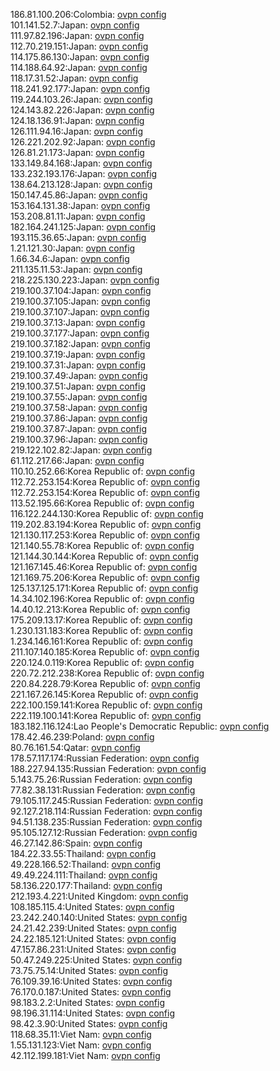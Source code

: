 186.81.100.206:Colombia: [ovpn config](vpn/186_81_100_206.ovpn)  
101.141.52.7:Japan: [ovpn config](vpn/101_141_52_7.ovpn)  
111.97.82.196:Japan: [ovpn config](vpn/111_97_82_196.ovpn)  
112.70.219.151:Japan: [ovpn config](vpn/112_70_219_151.ovpn)  
114.175.86.130:Japan: [ovpn config](vpn/114_175_86_130.ovpn)  
114.188.64.92:Japan: [ovpn config](vpn/114_188_64_92.ovpn)  
118.17.31.52:Japan: [ovpn config](vpn/118_17_31_52.ovpn)  
118.241.92.177:Japan: [ovpn config](vpn/118_241_92_177.ovpn)  
119.244.103.26:Japan: [ovpn config](vpn/119_244_103_26.ovpn)  
124.143.82.226:Japan: [ovpn config](vpn/124_143_82_226.ovpn)  
124.18.136.91:Japan: [ovpn config](vpn/124_18_136_91.ovpn)  
126.111.94.16:Japan: [ovpn config](vpn/126_111_94_16.ovpn)  
126.221.202.92:Japan: [ovpn config](vpn/126_221_202_92.ovpn)  
126.81.21.173:Japan: [ovpn config](vpn/126_81_21_173.ovpn)  
133.149.84.168:Japan: [ovpn config](vpn/133_149_84_168.ovpn)  
133.232.193.176:Japan: [ovpn config](vpn/133_232_193_176.ovpn)  
138.64.213.128:Japan: [ovpn config](vpn/138_64_213_128.ovpn)  
150.147.45.86:Japan: [ovpn config](vpn/150_147_45_86.ovpn)  
153.164.131.38:Japan: [ovpn config](vpn/153_164_131_38.ovpn)  
153.208.81.11:Japan: [ovpn config](vpn/153_208_81_11.ovpn)  
182.164.241.125:Japan: [ovpn config](vpn/182_164_241_125.ovpn)  
193.115.36.65:Japan: [ovpn config](vpn/193_115_36_65.ovpn)  
1.21.121.30:Japan: [ovpn config](vpn/1_21_121_30.ovpn)  
1.66.34.6:Japan: [ovpn config](vpn/1_66_34_6.ovpn)  
211.135.11.53:Japan: [ovpn config](vpn/211_135_11_53.ovpn)  
218.225.130.223:Japan: [ovpn config](vpn/218_225_130_223.ovpn)  
219.100.37.104:Japan: [ovpn config](vpn/219_100_37_104.ovpn)  
219.100.37.105:Japan: [ovpn config](vpn/219_100_37_105.ovpn)  
219.100.37.107:Japan: [ovpn config](vpn/219_100_37_107.ovpn)  
219.100.37.13:Japan: [ovpn config](vpn/219_100_37_13.ovpn)  
219.100.37.177:Japan: [ovpn config](vpn/219_100_37_177.ovpn)  
219.100.37.182:Japan: [ovpn config](vpn/219_100_37_182.ovpn)  
219.100.37.19:Japan: [ovpn config](vpn/219_100_37_19.ovpn)  
219.100.37.31:Japan: [ovpn config](vpn/219_100_37_31.ovpn)  
219.100.37.49:Japan: [ovpn config](vpn/219_100_37_49.ovpn)  
219.100.37.51:Japan: [ovpn config](vpn/219_100_37_51.ovpn)  
219.100.37.55:Japan: [ovpn config](vpn/219_100_37_55.ovpn)  
219.100.37.58:Japan: [ovpn config](vpn/219_100_37_58.ovpn)  
219.100.37.86:Japan: [ovpn config](vpn/219_100_37_86.ovpn)  
219.100.37.87:Japan: [ovpn config](vpn/219_100_37_87.ovpn)  
219.100.37.96:Japan: [ovpn config](vpn/219_100_37_96.ovpn)  
219.122.102.82:Japan: [ovpn config](vpn/219_122_102_82.ovpn)  
61.112.217.66:Japan: [ovpn config](vpn/61_112_217_66.ovpn)  
110.10.252.66:Korea Republic of: [ovpn config](vpn/110_10_252_66.ovpn)  
112.72.253.154:Korea Republic of: [ovpn config](vpn/112_72_253_154.ovpn)  
112.72.253.154:Korea Republic of: [ovpn config](vpn/112_72_253_154.ovpn)  
113.52.195.66:Korea Republic of: [ovpn config](vpn/113_52_195_66.ovpn)  
116.122.244.130:Korea Republic of: [ovpn config](vpn/116_122_244_130.ovpn)  
119.202.83.194:Korea Republic of: [ovpn config](vpn/119_202_83_194.ovpn)  
121.130.117.253:Korea Republic of: [ovpn config](vpn/121_130_117_253.ovpn)  
121.140.55.78:Korea Republic of: [ovpn config](vpn/121_140_55_78.ovpn)  
121.144.30.144:Korea Republic of: [ovpn config](vpn/121_144_30_144.ovpn)  
121.167.145.46:Korea Republic of: [ovpn config](vpn/121_167_145_46.ovpn)  
121.169.75.206:Korea Republic of: [ovpn config](vpn/121_169_75_206.ovpn)  
125.137.125.171:Korea Republic of: [ovpn config](vpn/125_137_125_171.ovpn)  
14.34.102.196:Korea Republic of: [ovpn config](vpn/14_34_102_196.ovpn)  
14.40.12.213:Korea Republic of: [ovpn config](vpn/14_40_12_213.ovpn)  
175.209.13.17:Korea Republic of: [ovpn config](vpn/175_209_13_17.ovpn)  
1.230.131.183:Korea Republic of: [ovpn config](vpn/1_230_131_183.ovpn)  
1.234.146.161:Korea Republic of: [ovpn config](vpn/1_234_146_161.ovpn)  
211.107.140.185:Korea Republic of: [ovpn config](vpn/211_107_140_185.ovpn)  
220.124.0.119:Korea Republic of: [ovpn config](vpn/220_124_0_119.ovpn)  
220.72.212.238:Korea Republic of: [ovpn config](vpn/220_72_212_238.ovpn)  
220.84.228.79:Korea Republic of: [ovpn config](vpn/220_84_228_79.ovpn)  
221.167.26.145:Korea Republic of: [ovpn config](vpn/221_167_26_145.ovpn)  
222.100.159.141:Korea Republic of: [ovpn config](vpn/222_100_159_141.ovpn)  
222.119.100.141:Korea Republic of: [ovpn config](vpn/222_119_100_141.ovpn)  
183.182.116.124:Lao People's Democratic Republic: [ovpn config](vpn/183_182_116_124.ovpn)  
178.42.46.239:Poland: [ovpn config](vpn/178_42_46_239.ovpn)  
80.76.161.54:Qatar: [ovpn config](vpn/80_76_161_54.ovpn)  
178.57.117.174:Russian Federation: [ovpn config](vpn/178_57_117_174.ovpn)  
188.227.94.135:Russian Federation: [ovpn config](vpn/188_227_94_135.ovpn)  
5.143.75.26:Russian Federation: [ovpn config](vpn/5_143_75_26.ovpn)  
77.82.38.131:Russian Federation: [ovpn config](vpn/77_82_38_131.ovpn)  
79.105.117.245:Russian Federation: [ovpn config](vpn/79_105_117_245.ovpn)  
92.127.218.114:Russian Federation: [ovpn config](vpn/92_127_218_114.ovpn)  
94.51.138.235:Russian Federation: [ovpn config](vpn/94_51_138_235.ovpn)  
95.105.127.12:Russian Federation: [ovpn config](vpn/95_105_127_12.ovpn)  
46.27.142.86:Spain: [ovpn config](vpn/46_27_142_86.ovpn)  
184.22.33.55:Thailand: [ovpn config](vpn/184_22_33_55.ovpn)  
49.228.166.52:Thailand: [ovpn config](vpn/49_228_166_52.ovpn)  
49.49.224.111:Thailand: [ovpn config](vpn/49_49_224_111.ovpn)  
58.136.220.177:Thailand: [ovpn config](vpn/58_136_220_177.ovpn)  
212.193.4.221:United Kingdom: [ovpn config](vpn/212_193_4_221.ovpn)  
108.185.115.4:United States: [ovpn config](vpn/108_185_115_4.ovpn)  
23.242.240.140:United States: [ovpn config](vpn/23_242_240_140.ovpn)  
24.21.42.239:United States: [ovpn config](vpn/24_21_42_239.ovpn)  
24.22.185.121:United States: [ovpn config](vpn/24_22_185_121.ovpn)  
47.157.86.231:United States: [ovpn config](vpn/47_157_86_231.ovpn)  
50.47.249.225:United States: [ovpn config](vpn/50_47_249_225.ovpn)  
73.75.75.14:United States: [ovpn config](vpn/73_75_75_14.ovpn)  
76.109.39.16:United States: [ovpn config](vpn/76_109_39_16.ovpn)  
76.170.0.187:United States: [ovpn config](vpn/76_170_0_187.ovpn)  
98.183.2.2:United States: [ovpn config](vpn/98_183_2_2.ovpn)  
98.196.31.114:United States: [ovpn config](vpn/98_196_31_114.ovpn)  
98.42.3.90:United States: [ovpn config](vpn/98_42_3_90.ovpn)  
118.68.35.11:Viet Nam: [ovpn config](vpn/118_68_35_11.ovpn)  
1.55.131.123:Viet Nam: [ovpn config](vpn/1_55_131_123.ovpn)  
42.112.199.181:Viet Nam: [ovpn config](vpn/42_112_199_181.ovpn)  
